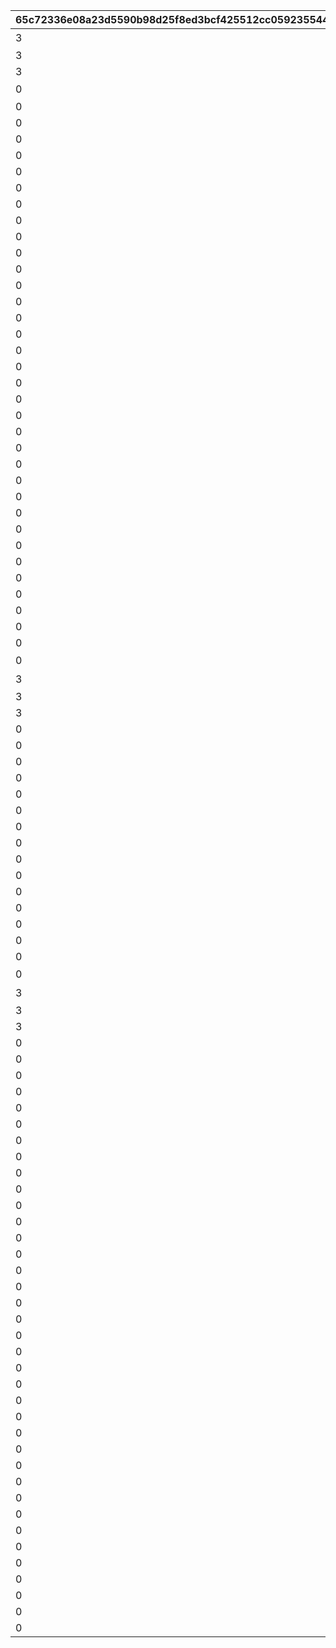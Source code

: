|65c72336e08a23d5590b98d25f8ed3bcf425512cc059235544fdd9976c62ecdb|d67cb1199d1026e22bae1e84e7cf57984e4281eee28ab5a2cd83a7f351b05d84|9d7feb055057cc586547f08898d10a0a340f7bf920cbab4b4ae064077267e73b|65c2e4ee764e6b30c96683fbce114c071da29a0062eb46bfb25a2a6e39a5dfe3|9e18ee25ea37278d8f85749a223e42ff6bd39b4559303a8ef836fac8c43a395c|2c15d0364d35840136793857545f3a511f7461f1e0bf78d70688a2d27f1b12f1|db71cd99d5ca36d17910f6af08a072159a75cffdaec61fe2bd643c200f3a81bc|9f7fbb1e21fccbfc95d2a3cba6aa863b076aed35a409e6dd0b24a51affd42133|7689a68147f99585931e3b08de48d65e4c0b13df96d95abe94f4533f08e7e7e8|2b72d57aa96efee6e62b72c2ec94a86bec56bb43aef3caed827899420462c9e0|01745ab381a5ed697d9362ecfd8b73a2f17fc767d4c9341abb8ba4f9de9d9268|1e30ab0748b9f28229de428103e1aca2a6d205906a592340c5b2d5f7ee6b6617|c2730aeae6ef787be23b1c417113b9ab73c8be610c1db5374ad5c5c5f38d6d2c|9448171b18fb609163e0aca1792ac1fe84f2040e32bcffe2418792decb05ceb3|238b92f15ca0adfc664c53602224b877e5b8ab6a24c184ce029ef9547d64fb20|685240a3e23b2487b884fb2fd400ef6abff9f3cbc65309393122d8719a186a93|
| --- | --- | --- | --- | --- | --- | --- | --- | --- | --- | --- | --- | --- | --- | --- | --- |
|3|17001001|1|0|9|デイリージュエルパック{1}日目のアイテムセット|104|2000|30|0|デイリージュエルパック未受け取り分のジュエル|2|2|1|0|403|
|3|0|0|0|15||103|0|7|1||1|1|0|3|0|
|3|0|0|0|18||103|0|30|1||1|1|0|3|0|
|0|17001002|2|9402|19|7日間スタミナ応援パック{1}日目のアイテムセット|103|0|7|0||3|3|2|1|405|
|0|0|3|9403|20||0|0|0|0||0|4|2|0|0|
|0|0|4|9404|21||0|0|0|0||0|4|5|0|0|
|0|0|5|9405|22||0|0|0|0||0|4|8|0|0|
|0|0|6|9406|23||0|0|0|0||0|4|11|0|0|
|0|0|7|9411|26||0|0|0|0||0|4|14|0|0|
|0|0|8|9412|27||0|0|0|0||0|4|16|0|0|
|0|0|9|9319|28||908|0|0|0||0|5|1|0|0|
|0|0|3|9407|29||0|0|0|0||0|4|3|0|0|
|0|0|4|9408|30||0|0|0|0||0|4|6|0|0|
|0|0|5|9409|31||0|0|0|0||0|4|9|0|0|
|0|0|6|9410|32||0|0|0|0||0|4|12|0|0|
|0|0|12|9319|33||908|0|0|0||0|5|1|0|0|
|0|0|3|9413|34||0|0|0|0||0|4|4|0|0|
|0|0|4|9414|35||0|0|0|0||0|4|7|0|0|
|0|0|5|9415|36||0|0|0|0||0|4|10|0|0|
|0|0|6|9416|37||0|0|0|0||0|4|13|0|0|
|0|0|7|9417|38||0|0|0|0||0|4|15|0|0|
|0|0|8|9418|39||0|0|0|0||0|4|17|0|0|
|0|0|10|9419|40||0|0|0|0||0|4|18|0|0|
|0|0|11|9420|41||0|0|0|0||0|4|19|0|0|
|0|0|13|9319|42||908|0|0|0||0|5|1|0|0|
|0|0|14|9319|43||908|0|0|0||0|5|1|0|0|
|0|0|15|9319|44||908|0|0|0||0|5|1|0|0|
|0|0|3|9421|45||0|0|0|0||0|4|20|0|0|
|0|0|4|9422|46||0|0|0|0||0|4|21|0|0|
|0|0|5|9423|47||0|0|0|0||0|4|22|0|0|
|0|0|6|9424|48||0|0|0|0||0|4|23|0|0|
|0|0|7|9425|49||0|0|0|0||0|4|24|0|0|
|0|0|8|9426|50||0|0|0|0||0|4|25|0|0|
|0|0|10|9427|51||0|0|0|0||0|4|26|0|0|
|0|0|11|9428|52||0|0|0|0||0|4|27|0|0|
|0|0|16|9429|53||0|0|0|0||0|4|28|0|0|
|0|0|17|9430|54||0|0|0|0||0|4|29|0|0|
|0|0|18|9319|55||908|0|0|0||0|5|1|0|0|
|0|17001002|2|9402|56|7日間スタミナ応援パック{1}日目のアイテムセット|103|0|7|0||3|3|2|1|405|
|3|17001001|1|0|57|デイリージュエルパック{1}日目のアイテムセット|104|2000|30|0|デイリージュエルパック未受け取り分のジュエル|2|2|1|0|403|
|3|0|0|0|58||103|0|7|1||1|1|0|3|0|
|3|0|0|0|59||103|0|30|1||1|1|0|3|0|
|0|0|3|9421|71||0|0|0|0||0|4|20|0|0|
|0|0|4|9422|72||0|0|0|0||0|4|21|0|0|
|0|0|5|9423|73||0|0|0|0||0|4|22|0|0|
|0|0|6|9424|74||0|0|0|0||0|4|23|0|0|
|0|0|7|9425|75||0|0|0|0||0|4|24|0|0|
|0|0|8|9426|76||0|0|0|0||0|4|25|0|0|
|0|0|10|9427|77||0|0|0|0||0|4|26|0|0|
|0|0|11|9428|78||0|0|0|0||0|4|27|0|0|
|0|0|16|9429|79||0|0|0|0||0|4|28|0|0|
|0|0|17|9430|80||0|0|0|0||0|4|29|0|0|
|0|0|19|9319|81||908|0|0|0||0|5|1|0|0|
|0|0|20|9319|82||908|0|0|0||0|5|1|0|0|
|0|0|21|9431|83||0|0|0|0||0|6|1|0|0|
|0|0|22|9431|84||0|0|0|0||0|6|1|0|0|
|0|0|23|9319|85||908|0|0|0||0|5|2|0|0|
|0|17001002|2|9402|86|7日間スタミナ応援パック{1}日目のアイテムセット|103|0|7|0||3|3|2|1|405|
|3|17001001|1|0|87|デイリージュエルパック{1}日目のアイテムセット|104|2000|30|0|デイリージュエルパック未受け取り分のジュエル|2|2|1|0|403|
|3|0|0|0|88||103|0|7|1||1|1|0|3|0|
|3|0|0|0|89||103|0|30|1||1|1|0|3|0|
|0|0|3|9421|101||0|0|0|0||0|4|20|0|0|
|0|0|4|9422|102||0|0|0|0||0|4|21|0|0|
|0|0|5|9423|103||0|0|0|0||0|4|22|0|0|
|0|0|6|9424|104||0|0|0|0||0|4|23|0|0|
|0|0|7|9425|105||0|0|0|0||0|4|24|0|0|
|0|0|8|9426|106||0|0|0|0||0|4|25|0|0|
|0|0|10|9427|107||0|0|0|0||0|4|26|0|0|
|0|0|11|9428|108||0|0|0|0||0|4|27|0|0|
|0|0|16|9429|109||0|0|0|0||0|4|28|0|0|
|0|0|17|9430|110||0|0|0|0||0|4|29|0|0|
|0|0|24|9432|111||0|0|0|0||0|6|2|0|0|
|0|0|25|9432|112||0|0|0|0||0|6|2|0|0|
|0|0|26|9319|113||908|0|0|0||0|5|1|0|0|
|0|0|27|9319|114||0|0|0|0||0|7|2|0|0|
|0|0|28|9319|115||908|0|0|0||0|5|1|0|0|
|0|0|29|9433|116||0|0|0|0||0|6|4|0|0|
|0|0|30|9432|117||0|0|0|0||0|6|4|0|0|
|0|0|31|9319|118||908|0|0|0||0|5|1|0|0|
|0|0|32|9319|119||908|0|0|0||0|5|1|0|0|
|0|0|33|9434|120||0|0|0|0||0|6|4|0|0|
|0|0|34|9432|121||0|0|0|0||0|6|5|0|0|
|0|0|35|9435|122||0|0|0|0||0|6|6|0|0|
|0|0|36|9435|123||0|0|0|0||0|6|7|0|0|
|0|0|37|9435|124||0|0|0|0||0|6|8|0|0|
|0|0|38|9435|125||0|0|0|0||0|6|9|0|0|
|0|0|39|9435|126||0|0|0|0||0|6|10|0|0|
|0|0|40|9319|127||908|0|0|0||0|5|1|0|0|
|0|0|41|9434|128||0|0|0|0||0|6|4|0|0|
|0|0|42|9432|129||0|0|0|0||0|6|5|0|0|
|0|0|43|9437|130||0|0|0|0||0|6|6|0|0|
|0|0|44|9436|131||0|0|0|0||0|6|7|0|0|
|0|0|45|9436|132||0|0|0|0||0|6|8|0|0|
|0|0|46|9436|133||0|0|0|0||0|6|9|0|0|
|0|0|47|9436|134||0|0|0|0||0|6|10|0|0|
|0|0|48|9436|135||0|0|0|0||0|6|11|0|0|
|0|0|49|9438|136||0|0|0|0||0|6|5|0|0|
|0|0|50|9439|137||0|0|0|0||0|6|3|0|0|